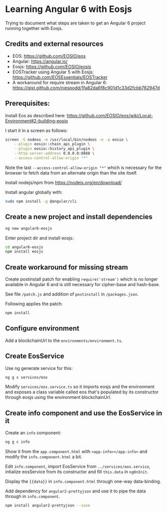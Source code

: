 # Learning Angular 6 with Eosjs

Trying to document what steps are taken to get an Angular 6 project running together with Eosjs.

## Credits and external resources

* EOS: https://github.com/EOSIO/eos
* Angular: https://angular.io/
* Eosjs: https://github.com/EOSIO/eosjs
* EOSTracker using Angular 5 with Eosjs: https://github.com/EOSEssentials/EOSTracker
* A workaround for require stream in Angular 6: https://gist.github.com/niespodd/1fa82da6f8c901d1c33d2fcbb762947d

## Prerequisites:

Install Eos as described here: https://github.com/EOSIO/eos/wiki/Local-Environment#2-building-eosio

I start it in a screen as follows:
```sh
screen -S nodeos -m /usr/local/bin/nodeos -e -p eosio \
	--plugin eosio::chain_api_plugin \
	--plugin eosio::history_api_plugin \
	--http-server-address 0.0.0.0:8888 \
	--access-control-allow-origin "*"
```

Note the last `--access-control-allow-origin "*"` which is necessary for the browser to fetch data from an alternate origin than the site itself.

Install nodejs/npm from https://nodejs.org/en/download/

Install angular globally with:
```sh
sudo npm install -g @angular/cli
```

## Create a new project and install dependencies

```sh
ng new angular6-eosjs
```

Enter project dir and install eosjs:
```sh
cd angular6-eosjs
npm install eosjs
```

## Create workaround for missing stream

Create postinstall patch for enabling `require('stream')` which is no longer available in Angular 6 and is still necessary for cipher-base and hash-base.

See file `/patch.js` and addition of `postinstall` in `/packages.json`.

Following applies the patch:
```sh
npm install
```

## Configure environment

Add a blockchainUrl to the `environments/environment.ts`.

## Create EosService

Use ng generate service for this:
```sh
ng g s services/eos
```

Modify `services/eos.service.ts` so it imports eosjs and the environment and exposes a class variable called eos that's populated by its constructor through eosjs using the environment blockchainUrl.

## Create info component and use the EosService in it

Create an `info` component:
```sh
ng g c info
```

Show it from the `app.component.html` with `<app-info></app-info>` and modify the `info.component.html` a bit.

Edit `info.component`, import EosService from `../services/eos.service`, intialize eosService from its constructor and fill `this.data` in `ngOnInit`.

Display the `{{data}}` in `info.component.html` through one-way data-binding.

Add dependency for `angular2-prettyjson` and use it to pipe the data through in `info.component`.
```sh
npm install angular2-prettyjson --save
```

